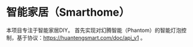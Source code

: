 智能家居（Smarthome）
=========

本项目专注于智能家居DIY。
首先实现对幻腾智能（Phantom）的智能灯泡控制，基于协议：https://huantengsmart.com/doc/api_v1 。
